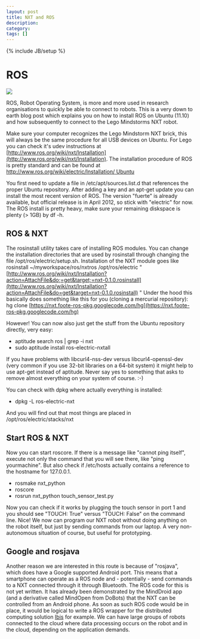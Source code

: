 ```yaml
---
layout: post
title: NXT and ROS
description: 
category: 
tags: []
---
```

{% include JB/setup %}

# ROS

![](\[$dl-reference=/groups/10157/portlets/20/file-entries/16801/1.0.xml$\])

ROS, Robot Operating System, is more and more used in research organisations
to quickly be able to connect to robots. This is a very down to earth blog
post which explains you on how to install ROS on Ubuntu (11.10) and how
subsequently to connect to the Lego Mindstorms NXT robot.

Make sure your computer recognizes the Lego Mindstorm NXT brick, this will
always be the same procedure for all USB devices on Ubuntu. For Lego you can
check it's udev instructions at [http://www.ros.org/wiki/nxt/Installation](http://www.ros.org/wiki/nxt/Installation). The installation procedure of ROS is
pretty standard and can be found at
[http://www.ros.org/wiki/electric/Installation/ Ubuntu](http://www.ros.org/wiki/electric/Installation/Ubuntu) 

You first
need to update a file in /etc/apt/sources.list.d that references the proper
Ubuntu repository. After adding a key and an apt-get update you can install
the most recent version of ROS. The version "fuerte" is already available, but
official release is in April 2012, so stick with "electric" for now. The ROS
install is pretty heavy, make sure your remaining diskspace is plenty (> 1GB)
by df -h.


##  ROS & NXT

The rosinstall utility takes care of installing ROS modules. You can change
the installation directories that are used by rosinstall through changing the
file /opt/ros/electric/setup.sh. Installation of the NXT module goes like
rosinstall ~/myworkspace/ros/nxtros /opt/ros/electric
"[http://www.ros.org/wiki/nxt/Installation?action=AttachFile&do;=get&target;=nxt-0.1.0.rosinstall](http://www.ros.org/wiki/nxt/Installation?action=AttachFile&do=get&target=nxt-0.1.0.rosinstall) " Under the hood
this basically does something like this for you (cloning a mercurial repository): hg clone [https://nxt.foote-ros-pkg.googlecode.com/hg](https://nxt.foote-ros-pkg.googlecode.com/hg)


However! You can now also just get the stuff from the Ubuntu repository
directly, very easy:

  * aptitude search ros | grep -i nxt
  * sudo aptitude install ros-electric-nxtall

If you have problems with libcurl4-nss-dev versus libcurl4-openssl-dev (very
common if you use 32-bit libraries on a 64-bit system) it might help to use
apt-get instead of aptitude. Never say yes to something that asks to remove
almost everything on your system of course. :-)  
  
You can check with dpkg where actually everything is installed:

  * dpkg -L ros-electric-nxt

And you will find out that most things are placed in
/opt/ros/electric/stacks/nxt

##  Start ROS & NXT

Now you can start roscore. If there is a message like "cannot ping itself",
execute not only the command that you will see there, like "ping yourmachine".
But also check if /etc/hosts actually contains a reference to the hostname for
127.0.0.1.

  * rosmake nxt_python
  * roscore
  * rosrun nxt_python touch_sensor_test.py

Now you can check if it works by plugging the touch sensor in port 1 and you
should see "TOUCH: True" versus "TOUCH: False" on the command line. Nice! We
now can program our NXT robot without doing anything on the robot itself, but
just by sending commands from our laptop. A very non-autonomous situation of
course, but useful for prototyping.

##  Google and rosjava

Another reason we are interested in this route is because of "rosjava", which
does have a Google supported Android port. This means that a smartphone can
operate as a ROS node and - potentially - send commands to a NXT connected
through it through Bluetooth. The ROS code for this is not yet written. It has
already been demonstrated by the MindDroid app (and a derivative called
MindOpen from DoBots) that the NXT can be controlled from an Android phone.
As soon as such ROS code would be in place, it would be logical to write a ROS
wrapper for the distributed computing solution
[Ibis](http://www.cs.vu.nl/ibis/index.html) for example. We can have large
groups of robots connected to the cloud where data processing occurs on the
robot and in the cloud, depending on the application demands.




